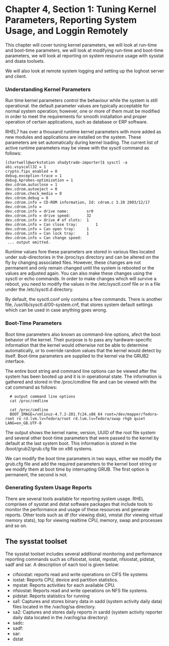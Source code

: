 # Chapter 4, Section 1: Tuning Kernel Parameters, Reporting System Usage, and Loggin Remotely

This chapter will cover tuning kernel parameters, we will look at run-time and boot-time parameters, we will look at modifying run-time and boot-time parameters, we will look at reporting on system resource usage with sysstat and dsata toolsets.

We will also look at remote system logging and setting up the loghost server and client.

### Understanding Kernel Parameters

Run time kernel parameters control the behaviour while the system is still operational. the default parameter values are typically acceptable for normal system operation; however, one or more of them must be modified in order to meet the requirements for smooth installation and proper operation of certain applications, such as database or ERP software.

RHEL7 has over a thousand runtime kernel parameters with more added as new modules and applications are installed on the system. These parameters are set automatically during kernel loading. The current list of active runtime parameters may be viewe with the sysctl command as follows:

```
[chartwell@workstation shadytrade-importer]$ sysctl -a
abi.vsyscall32 = 1
crypto.fips_enabled = 0
debug.exception-trace = 1
debug.kprobes-optimization = 1
dev.cdrom.autoclose = 1
dev.cdrom.autoeject = 0
dev.cdrom.check_media = 0
dev.cdrom.debug = 0
dev.cdrom.info = CD-ROM information, Id: cdrom.c 3.20 2003/12/17
dev.cdrom.info =
dev.cdrom.info = drive name:		sr0
dev.cdrom.info = drive speed:		32
dev.cdrom.info = drive # of slots:	1
dev.cdrom.info = Can close tray:		1
dev.cdrom.info = Can open tray:		1
dev.cdrom.info = Can lock tray:		1
dev.cdrom.info = Can change speed:
 ... output omitted.
```

Runtime values fore these parameters are stored in various files located under sub-directories in the /proc/sys directory and can be altered on the fly by changing associated files. However, these changes are not permanent and only remain changed until the system is rebooted or the values are adjusted again. You can also make these changes using the sysctl or echo commands. In order to make changes which will survive a reboot, you need to modify the values in the /etc/sysctl.conf file or in a file under the /etc/sysctl.d directory.

By default, the sysctl.conf only contains a few commands. There is another file, /usr/lib/sysctl.d/00-system.cnf, that stores system default settings which can be used in case anything goes wrong.

### Boot-Time Parameters

Boot time parameters also known as command-line options, afect the boot behavior of the kernel. Their purpose is to pass any hardware-specific information that the kernel would otherwise not be able to determine automatically, or to override random values that the kernel would detect by itself. Boot-time parameters are supplied to the kernel via the GRUB2 interface.

The entire boot string and command line options can be viewed after the system has been booted up and it is in operational state. The information is gathered and stored in the /proc/cmdline file and can be viewed with the cat command as follows:

```
  # output command line options
  cat /proc/cmdline

  cat /proc/cmdline
  BOOT_IMAGE=/vmlinuz-4.7.2-201.fc24.x86_64 root=/dev/mapper/fedora-root ro rd.lvm.lv=fedora/root rd.lvm.lv=fedora/swap rhgb quiet LANG=en_GB.UTF-8
```

The output shows the kernel name, version, UUID of the root file system and several other boot-time parameters that were passed to the kernel by default at the last system boot. This information is stored in the /boot/grub2/grub.cfg file on x86 systems.

We can modify the boot time parameters in two ways, either we modify the grub.cfg file and add the required parameters to the kernel boot string or we modify them at boot time by interrupting GRUB. The first option is permanent, the second is not.

### Generating System Usage Reports

There are several tools available for reporting system usage. RHEL comprises of sysstat and dstat software packages that include tools to monitor the performance and usage of these resources and generate reports. Other tools such as df (for viewing disk), vmstat (for viewing virtual memory stats), top for viewing realtime CPU, memory, swap and processes and so on.

## The sysstat toolset

The sysstat toolset includes several additional monitoring and performance reporting commands such as cifsiostat, iostat, mpstat, nfsiostat, pidstat, sadf and sar. A description of each tool is given below:

- cifsiostat: reports read and write operations on CIFS file systems
- iostat: Reports CPU, device and partition statistics.
- mpstat: Reports activities for each available CPU.
- nfsiostat: Reports read and write operations on NFS file systems.
- pidstat: Reports statistics for running
- sa1: Captures and stores binary data in sadd (system activity daily data) files located in the /var/log/sa directory.
- sa2: Captures and stores daily reports in sardd (system activity reporter daily data located in the /var/log/sa directory)
- sadc:
- sadf:
- sar:
- dstat
